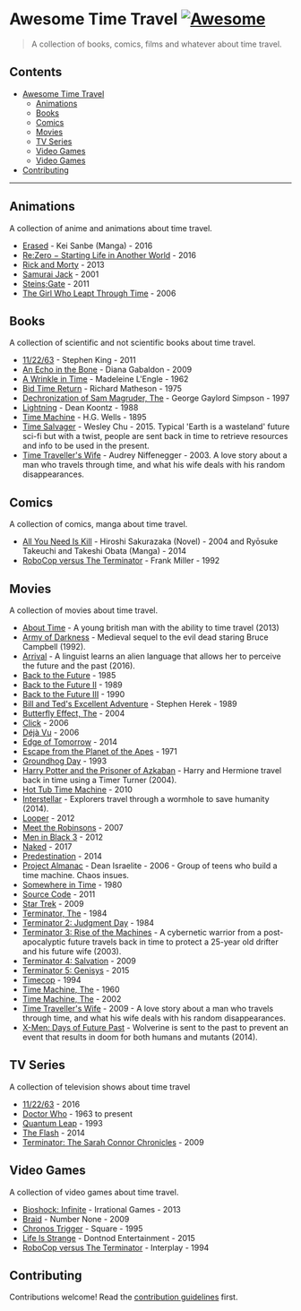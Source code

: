 ﻿# Awesome Time Travel [![Awesome](https://awesome.re/badge.svg)](https://awesome.re)

> A collection of books, comics, films and whatever about time travel.

## Contents

- [Awesome Time Travel](#awesome-time-travel)
  - [Animations](#animations)
  - [Books](#books)
  - [Comics](#comics)
  - [Movies](#movies)
  - [TV Series](#tv-series)
  - [Video Games](#video-games)
  - [Video Games](#video-games)
- [Contributing](#contributing)

- - -

## Animations

A collection of anime and animations about time travel.

* [Erased](https://en.wikipedia.org/wiki/Erased_(manga)) - Kei Sanbe (Manga) - 2016
* [Re:Zero − Starting Life in Another World](https://en.wikipedia.org/wiki/Re:Zero_−_Starting_Life_in_Another_World) - 2016
* [Rick and Morty](https://en.wikipedia.org/wiki/Rick_and_Morty) - 2013
* [Samurai Jack](https://en.wikipedia.org/wiki/Samurai_Jack) - 2001
* [Steins;Gate](https://en.wikipedia.org/wiki/Steins;Gate_(anime)) - 2011
* [The Girl Who Leapt Through Time](https://en.wikipedia.org/wiki/The_Girl_Who_Leapt_Through_Time_(2006_film)) - 2006

## Books

A collection of scientific and not scientific books about time travel.

* [11/22/63](https://en.wikipedia.org/wiki/11/22/63) - Stephen King - 2011
* [An Echo in the Bone](https://en.wikipedia.org/wiki/An_Echo_in_the_Bone) - Diana Gabaldon - 2009
* [A Wrinkle in Time](https://en.wikipedia.org/wiki/A_Wrinkle_in_Time) - Madeleine L'Engle - 1962
* [Bid Time Return](https://en.wikipedia.org/wiki/Bid_Time_Return) - Richard Matheson - 1975
* [Dechronization of Sam Magruder, The](https://www.goodreads.com/book/show/57234.The_Dechronization_of_Sam_Magruder) - George Gaylord Simpson - 1997
* [Lightning](https://en.wikipedia.org/wiki/Lightning_(novel)) - Dean Koontz - 1988
* [Time Machine](https://en.wikipedia.org/wiki/The_Time_Machine) - H.G. Wells - 1895
* [Time Salvager](https://www.goodreads.com/book/show/23168818-time-salvager) - Wesley Chu - 2015. Typical 'Earth is a wasteland' future sci-fi but with a twist, people are sent back in time to retrieve resources and info to be used in the present.
* [Time Traveller's Wife](https://en.wikipedia.org/wiki/The_Time_Traveler%27s_Wife) - Audrey Niffenegger - 2003. A love story about a man who travels through time, and what his wife deals with his random disappearances.

## Comics
A collection of comics, manga about time travel.

* [All You Need Is Kill](https://en.wikipedia.org/wiki/All_You_Need_Is_Kill) - Hiroshi Sakurazaka (Novel) - 2004 and Ryōsuke Takeuchi and Takeshi Obata (Manga) - 2014
* [RoboCop versus The Terminator](https://en.wikipedia.org/wiki/RoboCop_Versus_The_Terminator_(comics)) - Frank Miller - 1992

## Movies

A collection of movies about time travel.

* [About Time](https://en.wikipedia.org/wiki/About_Time_(2013_film)) - A young british man with the ability to time travel (2013)
* [Army of Darkness](https://en.wikipedia.org/wiki/Army_of_Darkness) - Medieval sequel to the evil dead staring Bruce Campbell (1992).
* [Arrival](https://en.wikipedia.org/wiki/Arrival_(film)) - A linguist learns an alien language that allows her to perceive the future and the past (2016).
* [Back to the Future](https://en.wikipedia.org/wiki/Back_to_the_Future) - 1985
* [Back to the Future II](https://en.wikipedia.org/wiki/Back_to_the_Future_Part_II) - 1989
* [Back to the Future III](https://en.wikipedia.org/wiki/Back_to_the_Future_Part_III) - 1990
* [Bill and Ted's Excellent Adventure](https://en.wikipedia.org/wiki/Bill_%26_Ted%27s_Excellent_Adventure) - Stephen Herek - 1989
* [Butterfly Effect, The](https://en.wikipedia.org/wiki/The_Butterfly_Effect) - 2004
* [Click](https://en.wikipedia.org/wiki/Click_(2006_film)) - 2006
* [Déjà Vu](https://en.wikipedia.org/wiki/D%C3%A9j%C3%A0_Vu_(2006_film)) - 2006
* [Edge of Tomorrow](https://en.wikipedia.org/wiki/Edge_of_Tomorrow) - 2014
* [Escape from the Planet of the Apes](https://en.wikipedia.org/wiki/Escape_from_the_Planet_of_the_Apes) - 1971
* [Groundhog Day](https://en.wikipedia.org/wiki/Groundhog_Day_(film)) - 1993
* [Harry Potter and the Prisoner of Azkaban](http://www.imdb.com/title/tt0304141/) - Harry and Hermione travel back in time using a Timer Turner (2004).
* [Hot Tub Time Machine](https://en.wikipedia.org/wiki/Hot_Tub_Time_Machine) - 2010
* [Interstellar](https://en.wikipedia.org/wiki/Interstellar_(film)) - Explorers travel through a wormhole to save humanity (2014).
* [Looper](https://en.wikipedia.org/wiki/Looper_(film)) - 2012
* [Meet the Robinsons](https://en.wikipedia.org/wiki/Meet_the_Robinsons) - 2007
* [Men in Black 3](https://en.wikipedia.org/wiki/Men_in_Black_3) - 2012
* [Naked](https://en.wikipedia.org/wiki/Naked_(2017_film)) - 2017
* [Predestination](https://en.wikipedia.org/wiki/Predestination_(film)) - 2014
* [Project Almanac](https://en.wikipedia.org/wiki/Project_Almanac) - Dean Israelite - 2006 - Group of teens who build a time machine. Chaos insues.
* [Somewhere in Time](https://en.wikipedia.org/wiki/Somewhere_in_Time_(film)) - 1980
* [Source Code](https://en.wikipedia.org/wiki/Source_Code) - 2011
* [Star Trek](https://en.wikipedia.org/wiki/Star_Trek_(film)) - 2009
* [Terminator, The](https://en.wikipedia.org/wiki/The_Terminator) - 1984
* [Terminator 2: Judgment Day](https://en.wikipedia.org/wiki/Terminator_2:_Judgment_Day) - 1984
* [Terminator 3: Rise of the Machines](https://en.wikipedia.org/wiki/Terminator_3:_Rise_of_the_Machines) - A cybernetic warrior from a post-apocalyptic future travels back in time to protect a 25-year old drifter and his future wife (2003).
* [Terminator 4: Salvation](https://en.wikipedia.org/wiki/Terminator_Salvation) - 2009
* [Terminator 5: Genisys](https://en.wikipedia.org/wiki/Terminator_Genisys) - 2015
* [Timecop](https://en.wikipedia.org/wiki/Timecop) - 1994
* [Time Machine, The](https://en.wikipedia.org/wiki/The_Time_Machine_(1960_film)) - 1960
* [Time Machine, The](https://en.wikipedia.org/wiki/The_Time_Machine_(2002_film)) - 2002
* [Time Traveller's Wife](https://en.wikipedia.org/wiki/The_Time_Traveler%27s_Wife_(film)) - 2009 - A love story about a man who travels through time, and what his wife deals with his random disappearances.
* [X-Men: Days of Future Past](http://www.imdb.com/title/tt1877832/) - Wolverine is sent to the past to prevent an event that results in doom for both humans and mutants (2014).

## TV Series

A collection of television shows about time travel

* [11/22/63](https://en.wikipedia.org/wiki/11.22.63) - 2016
* [Doctor Who](https://en.wikipedia.org/wiki/Doctor_Who) - 1963 to present
* [Quantum Leap](https://en.wikipedia.org/wiki/Quantum_Leap) - 1993
* [The Flash](https://en.wikipedia.org/wiki/The_Flash_(2014_TV_series)) - 2014
* [Terminator: The Sarah Connor Chronicles](https://en.wikipedia.org/wiki/Terminator:_The_Sarah_Connor_Chronicles) - 2009

## Video Games

A collection of video games about time travel.

* [Bioshock: Infinite](https://en.wikipedia.org/wiki/BioShock_Infinite) - Irrational Games - 2013
* [Braid](https://en.wikipedia.org/wiki/Braid_(video_game)) - Number None - 2009
* [Chronos Trigger](https://en.wikipedia.org/wiki/Chrono_Trigger) - Square - 1995
* [Life Is Strange](https://en.wikipedia.org/wiki/Life_Is_Strange) - Dontnod Entertainment - 2015
* [RoboCop versus The Terminator](https://en.wikipedia.org/wiki/RoboCop_Versus_The_Terminator) - Interplay - 1994

## Contributing

Contributions welcome! Read the [contribution guidelines](CONTRIBUTING.md) first.
